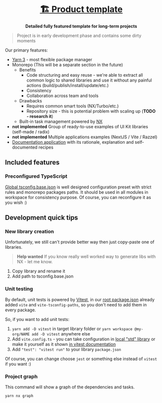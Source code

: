 <h1 align="center">
  <a aria-label="Product template" href="https://github.com/belgattitude/nextjs-monorepo-example">
    🏗 Product template
  </a>
</h1>
<p align="center">
  <strong>Detailed fully featured template for long-term projects</strong>
</p>

> Project is in early development phase and contains some dirty moments

Our primary features:

- [Yarn 3](https://yarnpkg.com/getting-started/usage) - most flexible package manager
- Monorepo (This will be a separate section in the future)
  - Benefits
    - Code structuring and easy reuse - we're able to extract all common logic
      to shared libraries and use it without any painful actions (build/publish/install/update/etc.)
    - Consistency
    - Collaboration across team and tools
  - Drawbacks
    - Requires common smart tools (NX/Turbo/etc.)
    - Repository size - this is potential problem with scaling up (**TODO - research it**)
  - Built-in task management powered by [NX](https://nx.dev/)
- **not implemented** Group of ready-to-use examples of UI Kit libraries (self-made / radix)
- **not implemented** Multiple applications examples (NextJS / Vite / Razzel)
- [Documentation application](./apps/docs) with its rationale, explanation and self-documented recipes

## Included features

### Preconfigured TypeScript

[Global tsconfig.base.json](./tsconfig.base.json) is well designed
configuration preset with strict rules and monorepo packages paths.
It should be used in all modules in workspace for consistency purpose.
Of course, you can reconfigure it as you wish :)

## Development quick tips

### New library creation

Unfortunately, we still can't provide better way then just copy-paste one of libraries.

> **Help wanted** If you know really well worked way to generate libs with NX - let me know.

1. Copy library and rename it
2. Add path to tsconfig.base.json

### Unit testing

By default, unit tests is powered by [Vitest](https://vitest.dev/),
in our [root package.json](./package.json) already added `vite` and `vite-tsconfig-paths`,
so you don't need to add them in every package.

So, if you want to add unit tests:

1. `yarn add -D vitest` in target library folder or `yarn workspace @my-org/NAME add -D vitest` anywhere else
2. Add `vite.config.ts` - you can take configuration in [local "std" library](libs/std/vite.config.ts)
   or make it yourself as it shown [in vitest documentation](https://vitest.dev/config/)
3. Add `"test": "vitest run"` to your library `package.json`

Of course, you can change choose `jest` or something else instead of `vitest` if you want :)

### Project graph

This command will show a graph of the dependencies and tasks.

```sh
yarn nx graph
```
